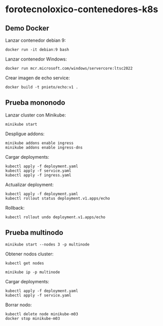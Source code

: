 # forotecnoloxico-contenedores-k8s

## Demo Docker

Lanzar contenedor debian 9:
```
docker run -it debian:9 bash
```

Lanzar contenedor Windows:
```
docker run mcr.microsoft.com/windows/servercore:ltsc2022
```

Crear imagen de echo service:
```
docker build -t pnieto/echo:v1 .
```

## Prueba mononodo

Lanzar cluster con Minikube:
```
minikube start
```

Despligue addons:
```
minikube addons enable ingress
minikube addons enable ingress-dns
```

Cargar deployments:
```
kubectl apply -f deployment.yaml
kubectl apply -f service.yaml
kubectl apply -f ingress.yaml
```

Actualizar deployment:
```
kubectl apply -f deployment.yaml
kubectl rollout status deployment.v1.apps/echo
```

Rollback:
```
kubectl rollout undo deployment.v1.apps/echo
```

## Prueba multinodo
```
minikube start --nodes 3 -p multinode
```

Obtener nodos cluster:
```
kubectl get nodes
```

```
minikube ip -p multinode
```

Cargar deployments:
```
kubectl apply -f deployment.yaml
kubectl apply -f service.yaml
```

Borrar nodo:
```
kubectl delete node minikube-m03
docker stop minikube-m03
```

